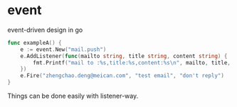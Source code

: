 # event
event-driven design in go 


```go
func exampleA() {
	e := event.New("mail.push")
	e.AddListener(func(mailto string, title string, content string) {
		fmt.Printf("mail to :%s,title:%s,content:%s\n", mailto, title, content)
	})
	e.Fire("zhengchao.deng@meican.com", "test email", "don't reply")
}
```
Things can be done easily with listener-way. 
